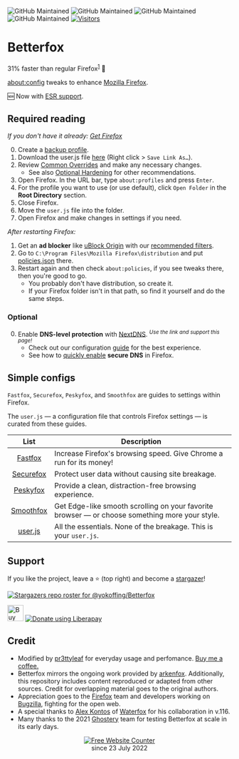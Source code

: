 ![GitHub Maintained](https://img.shields.io/badge/open%20source-yes-orange)
![GitHub Maintained](https://img.shields.io/badge/modified%20-yes-g)
![GitHub Maintained](https://img.shields.io/badge/gets%20updates-yes-g)
![GitHub Maintained](https://img.shields.io/badge/maintained-yes-yellow)
[![Visitors](https://hits.seeyoufarm.com/api/count/incr/badge.svg?url=https%3A%2F%2Fgithub.com%2Fyokoffing%2FBetter-Fox&count_bg=%2379C83D&title_bg=%23555555&icon=&icon_color=%23E7E7E7&title=visitors&edge_flat=false)](https://hits.seeyoufarm.com)

# Betterfox
31% faster than regular Firefox<sup>[1](https://medium.com/@mihirgrand/comparing-popular-firefox-forks-6fa83fdfdaad#:~:text=31%25%20more%20than%20vanilla%20Firefox)</sup> :rocket:

[about:config](https://support.mozilla.org/en-US/kb/about-config-editor-firefox) tweaks to enhance [Mozilla Firefox](https://www.mozilla.org/en-US/firefox/new/). 

:new: Now with [ESR support](https://github.com/yokoffing/Betterfox/tree/esr115#betterfox-esr).

## Required reading
*If you don't have it already: [Get Firefox](https://www.mozilla.org/en-US/firefox/all/#product-desktop-release)*

0) Create a [backup profile](https://github.com/yokoffing/Betterfox/wiki/Backup).
1) Download the user.js file [here](https://raw.githubusercontent.com/prettyleaf/Betterfox/main/user.js) (Right click > `Save Link As…`).
2) Review [Common Overrides](https://github.com/yokoffing/Betterfox/wiki/Common-Overrides) and make any necessary changes.
   * See also [Optional Hardening](https://github.com/yokoffing/Betterfox/wiki/Optional-Hardening) for other recommendations.
3) Open Firefox. In the URL bar, type `about:profiles` and press `Enter`.
4) For the profile you want to use (or use default), click `Open Folder` in the **Root Directory** section.
5) Close Firefox.
6) Move the `user.js` file into the folder.
7) Open Firefox and make changes in settings if you need.

*After restarting Firefox:*
1) Get an **ad blocker** like [uBlock Origin](https://addons.mozilla.org/blog/ublock-origin-everything-you-need-to-know-about-the-ad-blocker/) with our [recommended filters](https://github.com/yokoffing/filterlists#guidelines).
2) Go to `C:\Program Files\Mozilla Firefox\distribution` and put [policies.json](https://raw.githubusercontent.com/prettyleaf/Betterfox/main/policies.json) there. 
3) Restart again and then check `about:policies`, if you see tweaks there, then you're good to go.
    * You probably don't have distribution, so create it.
    * If your Firefox folder isn't in that path, so find it yourself and do the same steps.

### **Optional**
0) Enable **DNS-level protection** with [NextDNS](https://nextdns.io/?from=xujj63g5). <sup><i>Use the link and support this page!</i></sup>
    * Check out our configuration [guide](https://github.com/yokoffing/NextDNS-Config) for the best experience.
    * See how to [quickly enable](https://support.mozilla.org/en-US/kb/dns-over-https) **secure DNS** in Firefox.

## Simple configs

`Fastfox`, `Securefox`, `Peskyfox`, and `Smoothfox` are guides to settings within Firefox.

The `user.js` — a configuration file that controls Firefox settings — is curated from these guides.

| List      | Description |
|:---------:|-------------|
| [Fastfox](https://github.com/yokoffing/Betterfox/blob/main/Fastfox.js)   | Increase Firefox's browsing speed. Give Chrome a run for its money!|
| [Securefox](https://github.com/yokoffing/Betterfox/blob/main/Securefox.js) | Protect user data without causing site breakage. |
| [Peskyfox](https://github.com/yokoffing/Betterfox/blob/main/Peskyfox.js)  | Provide a clean, distraction-free browsing experience. |
| [Smoothfox](https://github.com/yokoffing/Betterfox/blob/main/Smoothfox.js) | Get Edge-like smooth scrolling on your favorite browser — or choose something more your style. |
| [user.js](https://github.com/yokoffing/Betterfox/blob/main/user.js) | All the essentials. None of the breakage. This is your `user.js`. |

## Support

If you like the project, leave a :star: (top right) and become a [stargazer](https://github.com/yokoffing/Betterfox/stargazers)!

[![Stargazers repo roster for @yokoffing/Betterfox](https://reporoster.com/stars/dark/yokoffing/Betterfox)](https://github.com/yokoffing/Betterfox/stargazers)

<a href='https://ko-fi.com/Q5Q5G8EPH' target='_blank'><img height='36' style='border:0px;height:36px;' src='https://storage.ko-fi.com/cdn/kofi2.png?v=3' border='0' alt='Buy Me a Coffee at ko-fi.com' /></a>
<noscript><a href="https://liberapay.com/yokoffing/donate"><img alt="Donate using Liberapay" src="https://liberapay.com/assets/widgets/donate.svg"></a></noscript>

## Credit
* Modified by [pr3ttyleaf](https://twitch.tv/pr3ttyleaf) for everyday usage and perfomance. [Buy me a coffee.](https://www.donationalerts.com/r/pr3ttyleaf)
* Betterfox mirrors the ongoing work provided by [arkenfox](https://github.com/arkenfox/user.js). Additionally, this repository includes content reproduced or adapted from other sources. Credit for overlapping material goes to the original authors.
* Appreciation goes to the [Firefox](https://www.mozilla.org/en-US/firefox/new/) team and developers working on [Bugzilla](https://bugzilla.mozilla.org/home), fighting for the open web.
* A special thanks to [Alex Kontos](https://github.com/MrAlex94) of [Waterfox](https://github.com/WaterfoxCo/Waterfox) for his collaboration in v.116.
* Many thanks to the 2021 [Ghostery](https://github.com/ghostery) team for testing Betterfox at scale in its early days.

<div align='center'>
  <a href='https://www.websitecounterfree.com'><img src='https://www.websitecounterfree.com/c.php?d=9&id=19653&s=1' border='0' alt='Free Website Counter'></a><br / >
since 23 July 2022</div>
